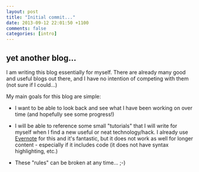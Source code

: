 ```yaml
---
layout: post
title: "Initial commit..."
date: 2013-09-12 22:01:50 +1100
comments: false
categories: [intro]
---
```

yet another blog...
-------------------

I am writing this blog essentially for myself. There are already many good and useful blogs out there, and I have no intention of competing with them (not sure if I could...)

My main goals for this blog are simple:

* I want to be able to look back and see what I have been working on over time (and hopefully see some progress!)

* I will be able to reference some small "tutorials" that I will write for myself when I find a new useful or neat technology/hack. I already use [Evernote](http://evernote.com/) for this and it's fantastic, but it does not work as well for longer content - especially if it includes code (it does not have syntax highlighting, etc.)

* These "rules" can be broken at any time... ;-)
